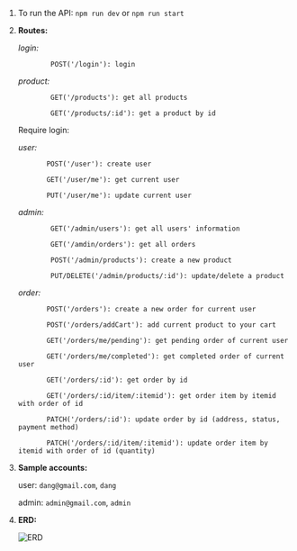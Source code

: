 1. To run the API: ```npm run dev``` or ```npm run start```

2. **Routes:**

   _login:_

               POST('/login'): login

   _product:_

               GET('/products'): get all products

               GET('/products/:id'): get a product by id

   Require login:

   _user:_
   
              POST('/user'): create user
   
              GET('/user/me'): get current user
   
              PUT('/user/me'): update current user

   _admin:_

               GET('/admin/users'): get all users' information

               GET('/amdin/orders'): get all orders

               POST('/admin/products'): create a new product

               PUT/DELETE('/admin/products/:id'): update/delete a product

    _order:_

              POST('/orders'): create a new order for current user

              POST('/orders/addCart'): add current product to your cart

              GET('/orders/me/pending'): get pending order of current user

              GET('/orders/me/completed'): get completed order of current user

              GET('/orders/:id'): get order by id

              GET('/orders/:id/item/:itemid'): get order item by itemid with order of id

              PATCH('/orders/:id'): update order by id (address, status, payment method)

              PATCH('/orders/:id/item/:itemid'): update order item by itemid with order of id (quantity)

3. **Sample accounts:**

   user: ```dang@gmail.com```, ```dang```

   admin: ```admin@gmail.com```, ```admin```

5. **ERD:**

   ![ERD](https://github.com/DangTranQL/marketplace-be-ts/assets/72413423/125878cd-5a9c-4034-a3d2-7ea0e883c137)

